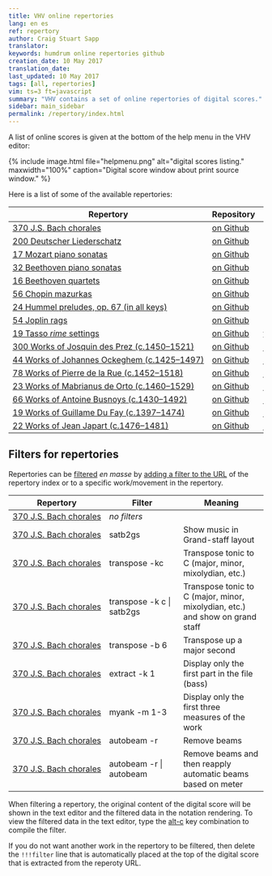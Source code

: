 ```yaml
---
title: VHV online repertories
lang: en es
ref: repertory
author: Craig Stuart Sapp
translator: 
keywords: humdrum online repertories github
creation_date: 10 May 2017
translation_date: 
last_updated: 10 May 2017
tags: [all, repertories]
vim: ts=3 ft=javascript
summary: "VHV contains a set of online repertories of digital scores."
sidebar: main_sidebar
permalink: /repertory/index.html
---
```


A list of online scores is given at the bottom of the help
menu in the VHV editor:

{% include image.html
	file="helpmenu.png"
	alt="digital scores listing."
	maxwidth="100%"
	caption="Digital score window about print source window."
%}

Here is a list of some of the available repertories:


<table>

<thead>
<tr>
	<th> Repertory </th>
	<th> Repository </th>
	<th> Website </th>
</tr>
</thead>

<tbody>

<tr>
	<td>
		<nobr><a href="http://verovio.humdrum.org?file=chorales&k=e">370 J.S. Bach chorales</a></nobr>
	</td>
	<td>
      <nobr><a href="https://github.com/craigsapp/bach-371-chorales">on Github</a></nobr>
	</td>
	<td></td>
</tr>

<tr>
	<td>
		<nobr><a href="http://verovio.humdrum.org/?file=liederschatz1&k=e">200 Deutscher Liederschatz</a></nobr>
	</td>
	<td>
      <nobr><a href="https://github.com/craigsapp/liederschatz">on Github</a></nobr>
	</td>
	<td></td>
</tr>

<tr>
	<td>
		<nobr><a href="http://verovio.humdrum.org/?file=mozart/sonatas&k=e">17 Mozart piano sonatas</a></nobr>
	</td>
	<td>
      <nobr><a href="https://github.com/craigsapp/mozart-piano-sonatas">on Github</a></nobr>
	</td>
	<td></td>
</tr>

<tr>
	<td>
		<nobr><a href="http://verovio.humdrum.org/?file=beethoven/sonatas&k=e">32 Beethoven piano sonatas</a></nobr>
	</td>
	<td>
      <nobr><a href="https://github.com/craigsapp/beethoven-piano-sonatas">on Github</a></nobr>
	</td>
	<td></td>
</tr>

<tr>
	<td>
		<nobr><a href="http://verovio.humdrum.org/?file=beethoven/quartets&k=e">16 Beethoven quartets</a></nobr>
	</td>
	<td>
      <nobr><a href="https://github.com/craigsapp/beethoven-quartets">on Github</a></nobr>
	</td>
	<td></td>
</tr>

<tr>
	<td>
		<nobr><a href="http://verovio.humdrum.org/?file=chopin/mazurkas&k=e">56 Chopin mazurkas</a></nobr>
	</td>
	<td>
      <nobr><a href="https://github.com/craigsapp/chopin-mazurkas">on Github</a></nobr>
	</td>
	<td></td>
</tr>

<tr>
	<td>
		<nobr><a href="http://verovio.humdrum.org/?file=hummel/preludes&k=e">24 Hummel preludes, op. 67 (in all keys)</a></nobr>
	</td>
	<td>
      <nobr><a href="https://github.com/craigsapp/hummel-preludes">on Github</a></nobr>
	</td>
	<td></td>
</tr>

<tr>
	<td>
		<nobr><a href="http://verovio.humdrum.org/?file=joplin&k=e">54 Joplin rags</a></nobr>
	</td>
	<td>
      <nobr><a href="https://github.com/craigsapp/joplin-rags">on Github</a></nobr>
	</td>
	<td></td>
</tr>

<tr>
	<td>
		<nobr><a href="http://verovio.humdrum.org/?file=tmp&k=e">19 Tasso <i>rime</i> settings</a></nobr>
	</td>
	<td>
      <nobr><a href="https://github.com/TassoInMusicProject/tasso-scores">on Github</a></nobr>
	</td>
	<td>
		<nobr><a href="http://www.tassomusic.org">tassomusic.org</a></nobr>
	</td>
</tr>

<tr>
	<td>
		<nobr><a href="http://verovio.humdrum.org/?file=jrp/Jos&k=e">300 Works of Josquin des Prez (c.1450&ndash;1521)</a></nobr>
	</td>
	<td>
      <nobr><a href="https://github.com/josquin-research-project/Jos">on Github</a></nobr>
	</td>
	<td>
		<nobr><a href="http://josquin.stanford.edu">josquin.stanford.edu</a></nobr>
	</td>
</tr>

<tr>
	<td>
		<nobr><a href="http://verovio.humdrum.org/?file=jrp/Ock&k=e">44 Works of Johannes Ockeghem (c.1425&ndash;1497)</a></nobr>
	</td>
	<td>
      <nobr><a href="https://github.com/josquin-research-project/Ock">on Github</a></nobr>
	</td>
	<td>
		<nobr><a href="http://josquin.stanford.edu">josquin.stanford.edu</a></nobr>
	</td>
</tr>

<tr>
	<td>
		<nobr><a href="http://verovio.humdrum.org/?file=jrp/Rue&k=e">78 Works of Pierre de la Rue (c.1452&ndash;1518)</a></nobr>
	</td>
	<td>
      <nobr><a href="https://github.com/josquin-research-project/Rue">on Github</a></nobr>
	</td>
	<td>
		<nobr><a href="http://josquin.stanford.edu">josquin.stanford.edu</a></nobr>
	</td>
</tr>

<tr>
	<td>
		<nobr><a href="http://verovio.humdrum.org/?file=jrp/Ort&k=e">23 Works of Mabrianus de Orto (c.1460&ndash;1529)</a></nobr>
	</td>
	<td>
      <nobr><a href="https://github.com/josquin-research-project/Ort">on Github</a></nobr>
	</td>
	<td>
		<nobr><a href="http://josquin.stanford.edu">josquin.stanford.edu</a></nobr>
	</td>
</tr>

<tr>
	<td>
		<nobr><a href="http://verovio.humdrum.org/?file=jrp/Bus&k=e">66 Works of Antoine Busnoys (c.1430&ndash;1492)</a></nobr>
	</td>
	<td>
      <nobr><a href="https://github.com/josquin-research-project/Bus">on Github</a></nobr>
	</td>
	<td>
		<nobr><a href="http://josquin.stanford.edu">josquin.stanford.edu</a></nobr>
	</td>
</tr>

<tr>
	<td>
		<nobr><a href="http://verovio.humdrum.org/?file=jrp/Duf&k=e">19 Works of Guillame Du Fay (c.1397&ndash;1474)</a></nobr>
	</td>
	<td>
      <nobr><a href="https://github.com/josquin-research-project/Duf">on Github</a></nobr>
	</td>
	<td>
		<nobr><a href="http://josquin.stanford.edu">josquin.stanford.edu</a></nobr>
	</td>
</tr>

<tr>
	<td>
		<nobr><a href="http://verovio.humdrum.org/?file=jrp/Jap&k=e">22 Works of Jean Japart (c.1476&ndash;1481)</a></nobr>
	</td>
	<td>
      <nobr><a href="https://github.com/josquin-research-project/Duf">on Github</a></nobr>
	</td>
	<td>
		<nobr><a href="http://josquin.stanford.edu">josquin.stanford.edu</a></nobr>
	</td>
</tr>

</tbody>

</table>






## Filters for repertories ##


Repertories can be [filtered](/filter) *en masse* by [adding a filter to the URL](/filter/url) of the repertory index 
or to a specific work/movement in the repertory.


<table width="100%">

<thead>
<tr>
	<th> Repertory </th>
	<th> Filter </th>
	<th> Meaning </th>
</tr>
</thead>

<tbody>

<tr>
	<td>
		<nobr><a href="http://verovio.humdrum.org?file=chorales&k=e">370 J.S. Bach chorales</a></nobr>
	</td>
	<td>
      <nobr><i>no filters</i></nobr>
	</td>
	<td></td>
</tr>

<tr>
	<td>
		<nobr><a href="http://verovio.humdrum.org?file=chorales&k=e&filter=satb2gs">370 J.S. Bach chorales</a></nobr>
	</td>
	<td>
      <nobr>satb2gs</nobr>
	</td>
	<td>
		Show music in Grand-staff layout
	</td>
</tr>

<tr>
	<td>
		<nobr><a href="http://verovio.humdrum.org?file=chorales&k=e&filter=transpose%20-kc">370 J.S. Bach chorales</a></nobr>
	</td>
	<td>
      <nobr>transpose -kc</nobr>
	</td>
	<td>
		Transpose tonic to C (major, minor, mixolydian, etc.)
	</td>
</tr>

<tr>
	<td>
		<nobr><a href="http://verovio.humdrum.org?file=chorales&k=e&filter=transpose%20-kc%7csatb2gs">370 J.S. Bach chorales</a></nobr>
	</td>
	<td>
      <nobr>transpose -k c |</nobr> satb2gs
	</td>
	<td>
		Transpose tonic to C (major, minor, mixolydian, etc.) and show on grand staff
	</td>
</tr>

<tr>
	<td>
		<nobr><a href="http://verovio.humdrum.org?file=chorales&k=e&filter=transpose%20-b6">370 J.S. Bach chorales</a></nobr>
	</td>
	<td>
      <nobr>transpose -b 6</nobr>
	</td>
	<td>
		Transpose up a major second
	</td>
</tr>

<tr>
	<td>
		<nobr><a href="http://verovio.humdrum.org?file=chorales&k=e&filter=extract%20-k1">370 J.S. Bach chorales</a></nobr>
	</td>
	<td>
      <nobr>extract -k 1</nobr>
	</td>
	<td>
		Display only the first part in the file (bass)
	</td>
</tr>

<tr>
	<td>
		<nobr><a href="http://verovio.humdrum.org?file=chorales&k=e&filter=myank%20-m1-3">370 J.S. Bach chorales</a></nobr>
	</td>
	<td>
      <nobr>myank -m 1-3</nobr>
	</td>
	<td>
		Display only the first three measures of the work
	</td>
</tr>

<tr>
	<td>
		<nobr><a href="http://verovio.humdrum.org?file=chorales&k=e&filter=autobeam%20-r">370 J.S. Bach chorales</a></nobr>
	</td>
	<td>
      <nobr>autobeam -r</nobr>
	</td>
	<td>
		Remove beams
	</td>
</tr>

<tr>
	<td>
		<nobr><a href="http://verovio.humdrum.org?file=chorales&k=e&filter=autobeam%20-r%7cautobeam">370 J.S. Bach chorales</a></nobr>
	</td>
	<td>
      <nobr>autobeam -r |</nobr> autobeam
	</td>
	<td>
		Remove beams and then reapply automatic beams based on meter
	</td>
</tr>

</tbody>

</table>


When filtering a repertory, the original content of the digital
score will be shown in the text editor and the filtered data in the
notation rendering.  To view the filtered data in the text editor,
type the [<span class="keypress">alt-c</span>](/commands/alt-c)
key combination to compile the filter.


If you do not want another work in the repertory to be filtered, then delete
the `!!!filter` line that is automatically placed at the top of the 
digital score that is extracted from the reperoty URL.




